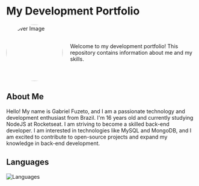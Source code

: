 # My Development Portfolio

<div style="display: flex; align-items: center;">
  <img src="https://6530c2eda83e446ecd80c0cf--luminous-tarsier-caed98.netlify.app/feitan-removebg-preview.png" alt="Cover Image" width="150" height="150" style="border-radius: 50%; margin-right: 20px;">
  <p>Welcome to my development portfolio! This repository contains information about me and my skills.</p>
</div>

## About Me

Hello! My name is Gabriel Fuzeto, and I am a passionate technology and development enthusiast from Brazil. I'm 16 years old and currently studying NodeJS at Rocketseat. I am striving to become a skilled back-end developer. I am interested in technologies like MySQL and MongoDB, and I am excited to contribute to open-source projects and expand my knowledge in back-end development.

## Languages
![Languages](https://github-readme-stats.vercel.app/api/top-langs/?username=fuzetoo&layout=normal)
